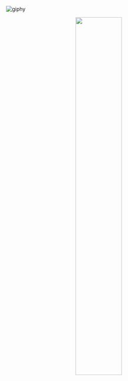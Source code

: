 ![giphy](https://github.com/Tokennn/Tokennn/assets/118939755/6c00fdfd-8d1f-4803-b6ce-e86a31aec5f8)

<p align="center">
  <img align="center" width="50%" src="https://media.giphy.com/media/4OV1bLOIWwIXRxpXlN/giphy.gif" />
</p>
  
